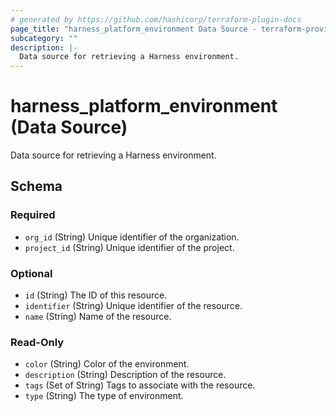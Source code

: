 ```yaml
---
# generated by https://github.com/hashicorp/terraform-plugin-docs
page_title: "harness_platform_environment Data Source - terraform-provider-harness"
subcategory: ""
description: |-
  Data source for retrieving a Harness environment.
---
```


# harness_platform_environment (Data Source)

Data source for retrieving a Harness environment.



<!-- schema generated by tfplugindocs -->
## Schema

### Required

- `org_id` (String) Unique identifier of the organization.
- `project_id` (String) Unique identifier of the project.

### Optional

- `id` (String) The ID of this resource.
- `identifier` (String) Unique identifier of the resource.
- `name` (String) Name of the resource.

### Read-Only

- `color` (String) Color of the environment.
- `description` (String) Description of the resource.
- `tags` (Set of String) Tags to associate with the resource.
- `type` (String) The type of environment.


